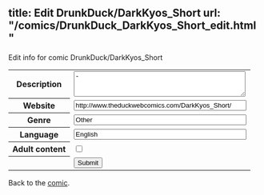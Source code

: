 title: Edit DrunkDuck/DarkKyos_Short
url: "/comics/DrunkDuck_DarkKyos_Short_edit.html"
---
Edit info for comic DrunkDuck/DarkKyos_Short

<form name="comic" action="http://gaepostmail.appspot.com/comic/" method="post">
<table class="comicinfo">
<tr>
<th>Description</th><td><textarea name="description" cols="40" rows="3">-</textarea></td>
</tr>
<tr>
<th>Website</th><td><input type="text" name="url" value="http://www.theduckwebcomics.com/DarkKyos_Short/" size="40"/></td>
</tr>
<tr>
<th>Genre</th><td><input type="text" name="genre" value="Other" size="40"/></td>
</tr>
<tr>
<th>Language</th><td><input type="text" name="language" value="English" size="40"/></td>
</tr>
<tr>
<th>Adult content</th><td><input type="checkbox" name="adult" value="adult" /></td>
</tr>
<tr>
<th></th><td>
<input type="hidden" name="comic" value="DrunkDuck_DarkKyos_Short" />
<input type="submit" name="submit" value="Submit" />
</td>
</tr>
</table>
</form>

Back to the [comic](DrunkDuck_DarkKyos_Short.html).
